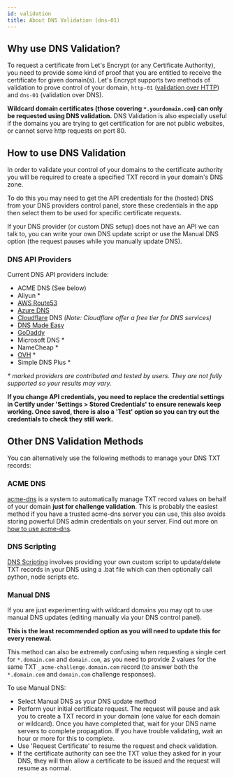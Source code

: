 ```yaml
---
id: validation
title: About DNS Validation (dns-01)
---
```


## Why use DNS Validation?
To request a certificate from Let's Encrypt (or any Certificate Authority), you need to provide some kind of proof that you are entitled to receive the certificate for given domain(s). Let's Encrypt supports two methods of validation to prove control of your domain, `http-01` ([validation over HTTP](http-validation.md)) and `dns-01` (validation over DNS). 

**Wildcard domain certificates (those covering `*.yourdomain.com`) can only be requested using DNS validation.** DNS Validation is also especially useful if the domains you are trying to get certification for are not public websites, or cannot serve http requests on port 80.

## How to use DNS Validation

In order to validate your control of your domains to the certificate authority you will be required to create a specified TXT record in your domain's DNS zone.

To do this you may need to get the API credentials for the (hosted) DNS from your DNS providers control panel, store these credentials in the app then select them to be used for specific certificate requests.

If your DNS provider (or custom DNS setup) does not have an API we can talk to, you can write your own DNS update script or use the Manual DNS option (the request pauses while you manually update DNS).

### DNS API Providers

Current DNS API providers include:
- ACME DNS (See below)
- Aliyun &ast;
- [AWS Route53](providers/awsroute53)
- [Azure DNS](providers/azuredns)
- [Cloudflare](providers/cloudflare) DNS *(Note: Cloudflare offer a free tier for DNS services)*
- [DNS Made Easy](providers/dnsmadeeasy) 
- [GoDaddy](providers/godaddy)
- Microsoft DNS &ast;
- NameCheap &ast;
- [OVH](providers/ovh) &ast;
- Simple DNS Plus &ast;

*&ast; marked providers are contributed and tested by users. They are not fully supported so your results may vary.*

**If you change API credentials, you need to replace the credential settings in Certify under 'Settings > Stored Credentials' to ensure renewals keep working. Once saved, there is also a 'Test' option so you can try out the credentials to check they still work.**

## Other DNS Validation Methods
You can alternatively use the following methods to manage your DNS TXT records:

### ACME DNS 
[acme-dns](https://github.com/joohoi/acme-dns) is a system to automatically manage TXT record values on behalf of your domain **just for challenge validation**. This is probably the easiest method if you have a trusted acme-dns server you can use, this also avoids storing powerful DNS admin credentials on your server. Find out more on [how to use acme-dns](providers/acme-dns).


### DNS Scripting
[DNS Scripting](providers/scripting) involves providing your own custom script to update/delete TXT records in your DNS using a .bat file which can then optionally call python, node scripts etc.

### Manual DNS 
If you are just experimenting with wildcard domains you may opt to use manual DNS updates (editing manually via your DNS control panel). 

**This is the least recommended option as you will need to update this for every renewal.** 

This method can also be extremely confusing when requesting a single cert for `*.domain.com` and `domain.com`, as you need to provide 2 values for the same TXT `_acme-challenge.domain.com` record (to answer both the `*.domain.com` and `domain.com` challenge responses).

To use Manual DNS:
- Select Manual DNS as your DNS update method
- Perform your initial certificate request. The request will pause and ask you to create a TXT record in your domain (one value for each domain or wildcard). Once you have completed that, wait for your DNS name servers to complete propagation. If you have trouble validating, wait an hour or more for this to complete.
- Use 'Request Certificate' to resume the request and check validation. 
- If the certificate authority can see the TXT value they asked for in your DNS, they will then allow a certificate to be issued and the request will resume as normal.


